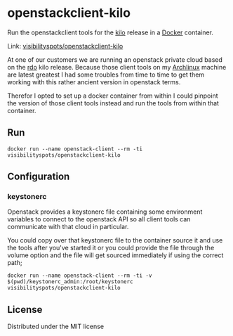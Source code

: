 # openstackclient-kilo

Run the openstackclient tools for the [kilo](https://www.openstack.org/software/kilo/) release in a [Docker](http://docker.io/) container.

Link: [visibilityspots/openstackclient-kilo](https://registry.hub.docker.com/u/visibilityspots/openstackclient-kilo/)

At one of our customers we are running an openstack private cloud based on the [rdo](https://www.rdoproject.org/) kilo release. Because those client tools on my [Archlinux](https://www.archlinux.org/) machine are latest greatest I had some troubles from time to time to get them working with this rather ancient version in openstack terms.

Therefor I opted to set up a docker container from within I could pinpoint the version of those client tools instead and run the tools from within that container.

## Run

```docker run --name openstack-client --rm -ti visibilityspots/openstackclient-kilo```

## Configuration
### keystonerc

Openstack provides a keystonerc file containing some environment variables to connect to the openstack API so all client tools can communicate with that cloud in particular.

You could copy over that keystonerc file to the container source it and use the tools after you've started it or you could provide the file through the volume option and the file will get sourced immediately if using the correct path;

```docker run --name openstack-client --rm -ti -v $(pwd)/keystonerc_admin:/root/keystonerc visibilityspots/openstackclient-kilo```

## License
Distributed under the MIT license
